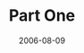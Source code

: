 ---
layout: message
category: message
series: "Next Level: Greg Boyd"
title: "Part One"
date: 2006-08-09
message_id: 528
---